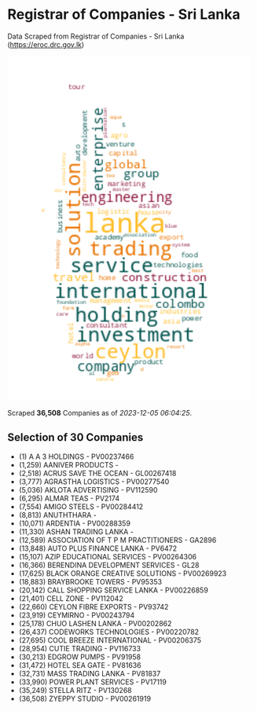 # Registrar of Companies - Sri Lanka

Data Scraped from Registrar of Companies - Sri Lanka (https://eroc.drc.gov.lk)

![word-cloud](data/word_cloud.png)

Scraped **36,508** Companies as of *2023-12-05 06:04:25*.


## Selection of 30 Companies

* (1) A A 3 HOLDINGS - PV00237466
* (1,259) AANIVER PRODUCTS - 
* (2,518) ACRUS SAVE THE OCEAN - GL00267418
* (3,777) AGRASTHA LOGISTICS - PV00277540
* (5,036) AKLOTA ADVERTISING - PV112590
* (6,295) ALMAR TEAS - PV2174
* (7,554) AMIGO STEELS - PV00284412
* (8,813) ANUTHTHARA - 
* (10,071) ARDENTIA - PV00288359
* (11,330) ASHAN TRADING LANKA - 
* (12,589) ASSOCIATION OF T P M PRACTITIONERS - GA2896
* (13,848) AUTO PLUS FINANCE LANKA - PV6472
* (15,107) AZIP EDUCATIONAL SERVICES - PV00264306
* (16,366) BERENDINA DEVELOPMENT SERVICES - GL28
* (17,625) BLACK ORANGE CREATIVE SOLUTIONS - PV00269923
* (18,883) BRAYBROOKE TOWERS - PV95353
* (20,142) CALL SHOPPING SERVICE LANKA - PV00226859
* (21,401) CELL ZONE - PV112042
* (22,660) CEYLON FIBRE EXPORTS - PV93742
* (23,919) CEYMIRNO - PV00243794
* (25,178) CHUO  LASHEN  LANKA - PV00202862
* (26,437) CODEWORKS TECHNOLOGIES - PV00220782
* (27,695) COOL BREEZE INTERNATIONAL - PV00206375
* (28,954) CUTIE TRADING - PV116733
* (30,213) EDGROW PUMPS - PV91958
* (31,472) HOTEL SEA GATE - PV81636
* (32,731) MASS TRADING LANKA - PV81837
* (33,990) POWER PLANT SERVICES - PV17119
* (35,249) STELLA RITZ - PV130268
* (36,508) ZYEPPY STUDIO - PV00261919